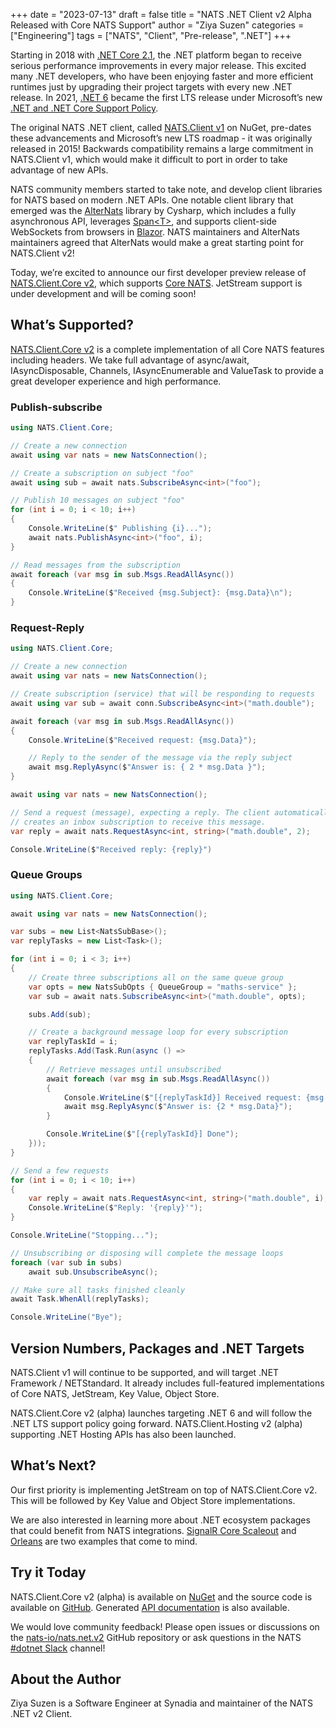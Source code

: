 +++
date = "2023-07-13"
draft = false
title = "NATS .NET Client v2 Alpha Released with Core NATS Support"
author = "Ziya Suzen"
categories = ["Engineering"]
tags = ["NATS", "Client", "Pre-release", ".NET"]
+++

Starting in 2018 with [.NET Core 2.1](https://devblogs.microsoft.com/dotnet/announcing-net-core-2-1/), the .NET platform began to receive serious performance improvements in every major release. This excited many .NET developers, who have been enjoying faster and more efficient runtimes just by upgrading their project targets with every new .NET release. In 2021, [.NET 6](https://devblogs.microsoft.com/dotnet/announcing-net-6/) became the first LTS release under Microsoft’s new [.NET and .NET Core Support Policy](https://dotnet.microsoft.com/en-us/platform/support/policy/dotnet-core).

The original NATS .NET client, called [NATS.Client v1](https://www.nuget.org/packages/NATS.Client) on NuGet, pre-dates these advancements and Microsoft’s new LTS roadmap - it was originally released in 2015! Backwards compatibility remains a large commitment in NATS.Client v1, which would make it difficult to port in order to take advantage of new APIs.

NATS community members started to take note, and develop client libraries for NATS based on modern .NET APIs. One notable client library that emerged was the [AlterNats](https://github.com/Cysharp/AlterNats) library by Cysharp, which includes a fully asynchronous API, leverages [Span&lt;T&gt;](https://learn.microsoft.com/en-us/archive/msdn-magazine/2018/january/csharp-all-about-span-exploring-a-new-net-mainstay), and supports client-side WebSockets from browsers in [Blazor](https://dotnet.microsoft.com/en-us/apps/aspnet/web-apps/blazor). NATS maintainers and AlterNats maintainers agreed that AlterNats would make a great starting point for NATS.Client v2!

Today, we’re excited to announce our first developer preview release of [NATS.Client.Core v2](https://www.nuget.org/packages/NATS.Client.Core), which supports [Core NATS](https://docs.nats.io/nats-concepts/core-nats). JetStream support is under development and will be coming soon!

## What’s Supported?

[NATS.Client.Core v2](https://www.nuget.org/packages/NATS.Client.Core) is a complete implementation of all Core NATS features including headers. We take full advantage of async/await, IAsyncDisposable, Channels, IAsyncEnumerable and ValueTask to provide a great developer experience and high performance.

### Publish-subscribe

```csharp
using NATS.Client.Core;

// Create a new connection
await using var nats = new NatsConnection();

// Create a subscription on subject "foo"
await using sub = await nats.SubscribeAsync<int>("foo");

// Publish 10 messages on subject "foo"
for (int i = 0; i < 10; i++)
{
    Console.WriteLine($" Publishing {i}...");
    await nats.PublishAsync<int>("foo", i);
}

// Read messages from the subscription
await foreach (var msg in sub.Msgs.ReadAllAsync())
{
    Console.WriteLine($"Received {msg.Subject}: {msg.Data}\n");
}
```

### Request-Reply

```csharp
using NATS.Client.Core;

// Create a new connection
await using var nats = new NatsConnection();

// Create subscription (service) that will be responding to requests
await using var sub = await conn.SubscribeAsync<int>("math.double");

await foreach (var msg in sub.Msgs.ReadAllAsync())
{
    Console.WriteLine($"Received request: {msg.Data}");

    // Reply to the sender of the message via the reply subject
    await msg.ReplyAsync($"Answer is: { 2 * msg.Data }");
}

await using var nats = new NatsConnection();

// Send a request (message), expecting a reply. The client automatically
// creates an inbox subscription to receive this message.
var reply = await nats.RequestAsync<int, string>("math.double", 2);

Console.WriteLine($"Received reply: {reply}")
```

### Queue Groups

```csharp
using NATS.Client.Core;

await using var nats = new NatsConnection();

var subs = new List<NatsSubBase>();
var replyTasks = new List<Task>();

for (int i = 0; i < 3; i++)
{
    // Create three subscriptions all on the same queue group
    var opts = new NatsSubOpts { QueueGroup = "maths-service" };
    var sub = await nats.SubscribeAsync<int>("math.double", opts);

    subs.Add(sub);

    // Create a background message loop for every subscription
    var replyTaskId = i;
    replyTasks.Add(Task.Run(async () =>
    {
        // Retrieve messages until unsubscribed
        await foreach (var msg in sub.Msgs.ReadAllAsync())
        {
            Console.WriteLine($"[{replyTaskId}] Received request: {msg.Data}");
            await msg.ReplyAsync($"Answer is: {2 * msg.Data}");
        }

        Console.WriteLine($"[{replyTaskId}] Done");
    }));
}

// Send a few requests
for (int i = 0; i < 10; i++)
{
    var reply = await nats.RequestAsync<int, string>("math.double", i);
    Console.WriteLine($"Reply: '{reply}'");
}

Console.WriteLine("Stopping...");

// Unsubscribing or disposing will complete the message loops
foreach (var sub in subs)
    await sub.UnsubscribeAsync();

// Make sure all tasks finished cleanly
await Task.WhenAll(replyTasks);

Console.WriteLine("Bye");
```

## Version Numbers, Packages and .NET Targets

NATS.Client v1 will continue to be supported, and will target .NET Framework / NETStandard. It already includes full-featured implementations of Core NATS, JetStream, Key Value, Object Store.

NATS.Client.Core v2 (alpha) launches targeting .NET 6 and will follow the .NET LTS support policy going forward. NATS.Client.Hosting v2 (alpha) supporting .NET Hosting APIs has also been launched.

## What’s Next?

Our first priority is implementing JetStream on top of NATS.Client.Core v2. This will be followed by Key Value and Object Store implementations.

We are also interested in learning more about .NET ecosystem packages that could benefit from NATS integrations. [SignalR Core Scaleout](https://learn.microsoft.com/en-us/aspnet/core/signalr/scale?view=aspnetcore-7.0) and [Orleans](https://learn.microsoft.com/en-us/dotnet/orleans/overview) are two examples that come to mind.

## Try it Today

NATS.Client.Core v2 (alpha) is available on [NuGet](https://www.nuget.org/packages/NATS.Client.Core) and the source code is available on [GitHub](https://github.com/nats-io/nats.net.v2). Generated [API documentation](https://nats-io.github.io/nats.net.v2/) is also available.

We would love community feedback! Please open issues or discussions on the [nats-io/nats.net.v2](https://github.com/nats-io/nats.net.v2) GitHub repository or ask questions in the NATS [#dotnet Slack](https://natsio.slack.com/channels/dotnet) channel!

## About the Author

Ziya Suzen is a Software Engineer at Synadia and maintainer of the NATS .NET v2 Client.
